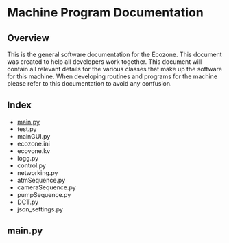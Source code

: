 # Machine Program Documentation

## Overview
This is the general software documentation for the Ecozone. This document was created to help all developers work together. This document will contain all relevant details for the various classes that make up the software for this machine. When developing routines and programs for the machine please refer to this documentation to avoid any confusion.

## Index
- [main.py](https://github.com/Dormtech/Ecotech/blob/master/RaspberryPi/docs/index.md#mainpy)
- test.py
- mainGUI.py
- ecozone.ini
- ecovone.kv
- logg.py
- control.py
- networking.py
- atmSequence.py
- cameraSequence.py
- pumpSequence.py
- DCT.py
- json_settings.py

## main.py
